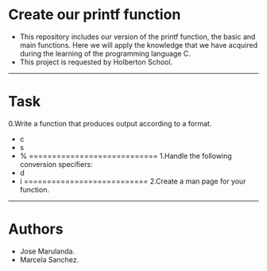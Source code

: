 **Create our printf function**
============================
- This repository includes our version of the printf function, the basic and main functions.
Here we will apply the knowledge that we have acquired during the learning of the programming language C.
- This project is requested by Holberton School.
----------------------------
**Task**
======
0.Write a function that produces output according to a format.
- c
- s
- %
============================
1.Handle the following conversion specifiers:
- d
- i
===========================
2.Create a man page for your function.
-----------------------------
**Authors**
=========
- Jose Marulanda.
- Marcela Sanchez.